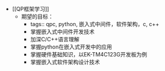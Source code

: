 - [[QP框架学习]]
	- 期望的目标：
		- tags:: qpc, python, 嵌入式中间件，软件架构，c, c++
		- 掌握嵌入式中间件开发技术
		- 加深C/C++语言理解
		- 掌握python在嵌入式开发中的应用
		- 掌握硬件基础知识，以EK-TM4C123G开发板为例
		- 掌握嵌入式软件架构设计技术